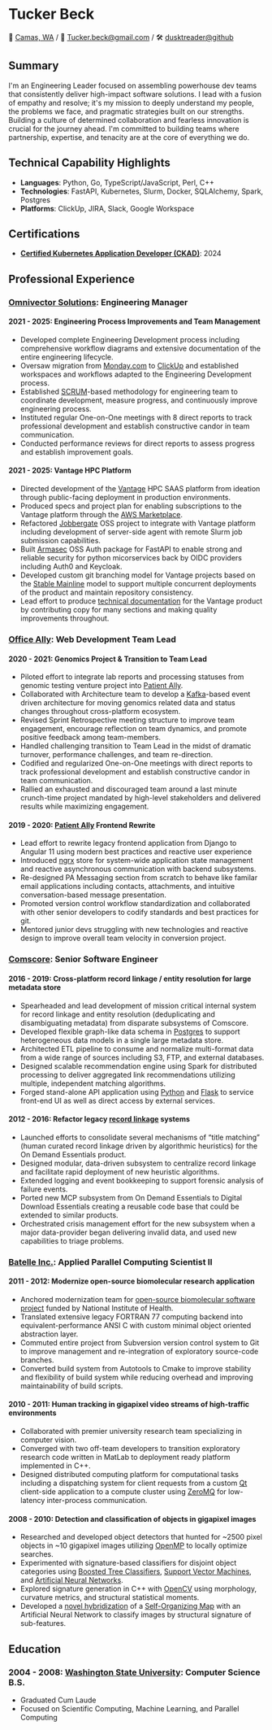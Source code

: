 # Tucker Beck

📍 [Camas, WA](https://goo.gl/maps/zgVAgxrRwfM1EPpf9) /
📧 [Tucker.beck@gmail.com](tucker.beck@gmail.com) /
🛠 [dusktreader@github](https://github.com/dusktreader)

## Summary

I'm an Engineering Leader focused on assembling powerhouse dev teams that consistently
deliver high-impact software solutions. I lead with a fusion of empathy and resolve;
it's my mission to deeply understand my people, the problems we face, and pragmatic
strategies built on our strengths. Building a culture of determined collaboration
and fearless innovation is crucial for the journey ahead. I'm committed to building
teams where partnership, expertise, and tenacity are at the core of everything we do.


## Technical Capability Highlights

* **Languages**: Python, Go, TypeScript/JavaScript, Perl, C++
* **Technologies**: FastAPI, Kubernetes, Slurm, Docker, SQLAlchemy, Spark, Postgres
* **Platforms**: ClickUp, JIRA, Slack, Google Workspace


## Certifications

* **[Certified Kubernetes Application Developer (CKAD)](https://ti-user-certificates.s3.amazonaws.com/e0df7fbf-a057-42af-8a1f-590912be5460/ffc1c3da-f2eb-4056-ad55-2030dde6eb86-tucker-beck-4c813b35-c62b-4ba4-aa4f-39e8bf55a42f-certificate.pdf)**: 2024


## Professional Experience

### [Omnivector Solutions](https://omnivector.ai/): Engineering Manager

#### 2021 - 2025: Engineering Process Improvements and Team Management

* Developed complete Engineering Development process including comprehensive workflow
  diagrams and extensive documentation of the entire engineering lifecycle.
* Oversaw migration from [Monday.com](https://monday.com/) to
  [ClickUp](https://clickup.com) and established workspaces and workflows adapted to the
  Engineering Development process.
* Established [SCRUM](https://scrum.org)-based methodology for engineering team to
  coordinate development, measure progress, and continuously improve engineering
  process.
* Instituted regular One-on-One meetings with 8 direct reports to track professional
  development and establish constructive candor in team communication.
* Conducted performance reviews for direct reports to assess progress and establish
  improvement goals.


#### 2021 - 2025: Vantage HPC Platform

* Directed development of the [Vantage](https://vantagehpc.io) HPC SAAS platform from
  ideation through public-facing deployment in production environments.
* Produced specs and project plan for enabling subscriptions to the Vantage platform
  through the [AWS Marketplace](https://aws.amazon.com/marketplace).
* Refactored [Jobbergate](https://github.com/omnivector-solutions/jobbergate) OSS
  project to integrate with Vantage platform including development of server-side agent
  with remote Slurm job submission capabilities.
* Built [Armasec](https://github.com/omnivector-solutions/armasec) OSS Auth package for
  FastAPI to enable strong and reliable security for python micorservices back by OIDC
  providers including Auth0 and Keycloak.
* Developed custom git branching model for Vantage projects based on the
  [Stable Mainline](https://www.bitsnbites.eu/a-stable-mainline-branching-model-for-git/)
  model to support multiple concurrent deployments of the product and maintain
  repository consistency.
* Lead effort to produce [technical documentation](https://docs.vantagehpc.io/) for the
  Vantage product by contributing copy for many sections and making quality improvements
  throughout.


### [Office Ally](https://cms.officeally.com/): Web Development Team Lead

#### 2020 - 2021: Genomics Project & Transition to Team Lead

* Piloted effort to integrate lab reports and processing statuses from genomic testing
  venture project into [Patient Ally](https://www.patientally.com).
* Collaborated with Architecture team to develop a [Kafka](https://kafka.apache.org/)-based
  event driven architecture for moving genomics related data and status changes throughout
  cross-platform ecosystem.
* Revised Sprint Retrospective meeting structure to improve team engagement, encourage
  reflection on team dynamics, and promote positive feedback among team-members.
* Handled challenging transition to Team Lead in the midst of dramatic turnover,
  performance challenges, and team re-direction.
* Codified and regularized One-on-One meetings with direct reports to track professional
  development and establish constructive candor in team communication.
* Rallied an exhausted and discouraged team around a last minute crunch-time project
  mandated by high-level stakeholders and delivered results while maximizing engagement.


#### 2019 - 2020: [Patient Ally](https://www.patientally.com) Frontend Rewrite

* Lead effort to rewrite legacy frontend application from Django to Angular 11 using
  modern best practices and reactive user experience
* Introduced [ngrx](https://ngrx.io/) store for system-wide application state management
  and reactive asynchronous communication with backend subsystems.
* Re-designed PA Messaging section from scratch to behave like familar email applications
  including contacts, attachments, and intuitive conversation-based message presentation.
* Promoted version control workflow standardization and collaborated with other senior
  developers to codify standards and best practices for git.
* Mentored junior devs struggling with new technologies and reactive design to improve
  overall team velocity in conversion project.


### [Comscore](https://www.comscore.com): Senior Software Engineer

#### 2016 - 2019: Cross-platform record linkage / entity resolution for large metadata store

* Spearheaded and lead development of mission critical internal system for record
  linkage and entity resolution (deduplicating and disambiguating metadata) from
  disparate subsystems of Comscore.
* Developed flexible graph-like data schema in [Postgres](https://www.postgresql.org) to
  support heterogeneous data models in a single large metadata store.
* Architected ETL pipeline to consume and normalize multi-format data from a wide range
  of sources including S3, FTP, and external databases.
* Designed scalable recommendation engine using Spark for distributed processing to
  deliver aggregated link recommendations utilizing multiple, independent matching
  algorithms.
* Forged stand-alone API application using [Python](https://www.python.org) and
  [Flask](https://flask.palletsprojects.com) to service front-end UI as well as direct
  access by external services.


#### 2012 - 2016: Refactor legacy [record linkage](https://en.wikipedia.org/wiki/Record_linkage) systems

* Launched efforts to consolidate several mechanisms of “title matching” (human curated
  record linkage driven by algorithmic heuristics) for the On Demand Essentials product.
* Designed modular, data-driven subsystem to centralize record linkage and facilitate
  rapid deployment of new heuristic algorithms.
* Extended logging and event bookkeeping to support forensic analysis of failure events.
* Ported new MCP subsystem from On Demand Essentials to Digital Download Essentials
  creating a reusable code base that could be extended to similar products.
* Orchestrated crisis management effort for the new subsystem when a major data-provider
  began delivering invalid data, and used new capabilities to triage problems.


### [Batelle Inc.](https://www.battelle.org): Applied Parallel Computing Scientist II

#### 2011 - 2012: Modernize open-source biomolecular research application

* Anchored modernization team for
  [open-source biomolecular software project](https://github.com/Electrostatics/apbs)
  funded by National Institute of Health.
* Translated extensive legacy FORTRAN 77 computing backend into equivalent-performance
  ANSI C with custom minimal object oriented abstraction layer.
* Commuted entire project from Subversion version control system to Git to improve
  management and re-integration of exploratory source-code branches.
* Converted build system from Autotools to Cmake to improve stability and flexibility of
  build system while reducing overhead and improving maintainability of build scripts.


#### 2010 - 2011:  Human tracking in gigapixel video streams of high-traffic environments

* Collaborated with premier university research team specializing in computer vision.
* Converged with two off-team developers to transition exploratory research code written
  in MatLab to deployment ready platform implemented in C++.
* Designed distributed computing platform for computational tasks including a
  dispatching system for client requests from a custom [Qt](https://www.qt.io) client-side
  application to a compute cluster using [ZeroMQ](https://zeromq.org) for low-latency
  inter-process communication.


#### 2008 - 2010:  Detection and classification of objects in gigapixel images

* Researched and developed object detectors that hunted for ~2500 pixel objects in ~10
  gigapixel images utilizing [OpenMP](https://www.openmp.org) to locally optimize searches.
* Experimented with signature-based classifiers for disjoint object categories using
  [Boosted Tree Classifiers](https://en.wikipedia.org/wiki/Gradient_boosting),
  [Support Vector Machines](https://en.wikipedia.org/wiki/Support_vector_machines), and
  [Artificial Neural Networks](https://en.wikipedia.org/wiki/Artificial_neural_network).
* Explored signature generation in C++ with [OpenCV](https://opencv.org) using morphology,
  curvature metrics, and structural statistical moments.
* Developed a [novel hybridization](https://github.com/dusktreader/somtk) of a
  [Self-Organizing Map](https://en.wikipedia.org/wiki/Self-organizing_map) with an Artificial
  Neural Network to classify images by structural signature of sub-features.


## Education

### 2004 - 2008: [Washington State University](https://wsu.edu): Computer Science B.S.

* Graduated Cum Laude
* Focused on Scientific Computing, Machine Learning, and Parallel Computing
